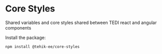 # Core Styles

Shared variables and core styles shared between TEDI react and angular components

Install the package:

```bash
npm install @tehik-ee/core-styles
```
